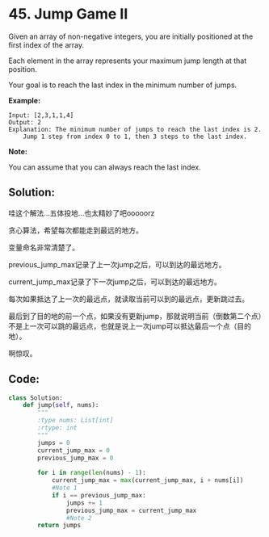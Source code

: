 # 45. Jump Game II

Given an array of non-negative integers, you are initially positioned at the first index of the array.

Each element in the array represents your maximum jump length at that position.

Your goal is to reach the last index in the minimum number of jumps.

**Example:**

```
Input: [2,3,1,1,4]
Output: 2
Explanation: The minimum number of jumps to reach the last index is 2.
    Jump 1 step from index 0 to 1, then 3 steps to the last index.
```

**Note:**

You can assume that you can always reach the last index.

## Solution:

哇这个解法...五体投地...也太精妙了吧ooooorz

贪心算法，希望每次都能走到最远的地方。

变量命名非常清楚了。

previous_jump_max记录了上一次jump之后，可以到达的最远地方。

current_jump_max记录了下一次jump之后，可以到达的最远地方。

每次如果抵达了上一次的最远点，就读取当前可以到的最远点，更新跳过去。

最后到了目的地的前一个点，如果没有更新jump，那就说明当前（倒数第二个点）不是上一次可以跳的最远点，也就是说上一次jump可以抵达最后一个点（目的地）。

啊惊叹。



## Code:

```python
class Solution:
    def jump(self, nums):
        """
        :type nums: List[int]
        :rtype: int
        """
        jumps = 0
        current_jump_max = 0
        previous_jump_max = 0
               
        for i in range(len(nums) - 1):
            current_jump_max = max(current_jump_max, i + nums[i])
            #Note 1         
            if i == previous_jump_max:
                jumps += 1 
                previous_jump_max = current_jump_max
                #Note 2            
        return jumps
```

